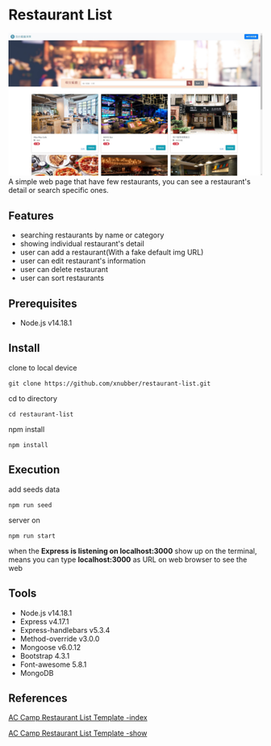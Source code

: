 # Restaurant List
![image](https://github.com/xnubber/restaurant-list/blob/AC-2-3-A6/public/img/restaurant-A6.jpg)
A simple web page that have few restaurants, you can see a restaurant's detail or search specific ones.

## Features
- searching restaurants by name or category
- showing individual restaurant's detail
- user can add a restaurant(With a fake default img URL)
- user can edit restaurant's information
- user can delete restaurant
- user can sort restaurants

## Prerequisites
- Node.js v14.18.1

## Install
clone to local device

```
git clone https://github.com/xnubber/restaurant-list.git
```

cd to directory

```
cd restaurant-list
```

npm install

```
npm install
```

## Execution
add seeds data

```
npm run seed
```

server on

```
npm run start
```

when the **Express is listening on localhost:3000** show up on the terminal, means you can type **localhost:3000** as URL on web browser to see the web 

## Tools
- Node.js v14.18.1
- Express v4.17.1
- Express-handlebars v5.3.4
- Method-override v3.0.0
- Mongoose v6.0.12
- Bootstrap 4.3.1
- Font-awesome 5.8.1
- MongoDB

## References
[AC Camp Restaurant List Template -index](https://codepen.io/alpha-camp/pen/yrLbrZ)

[AC Camp Restaurant List Template -show](https://codepen.io/alpha-camp/pen/JVjNgG)


